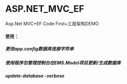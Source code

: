 # ASP.NET_MVC_EF
Asp.Net MVC+EF Code First+三层架构DEMO

####  使用：
##### 更改app.config数据库连接字符串
##### 使用程序包管理控制台在EMS.Model项目更新/生成数据库
##### update-database -verbose
